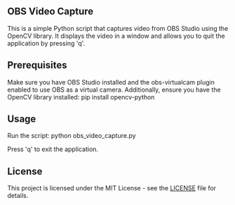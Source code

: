   ## OBS Video Capture
This is a simple Python script that captures video from OBS Studio using the OpenCV library. It displays the video in a window and allows you to quit the application by pressing 'q'.

  ## Prerequisites
Make sure you have OBS Studio installed and the obs-virtualcam plugin enabled to use OBS as a virtual camera. Additionally, ensure you have the OpenCV library installed:
pip install opencv-python

  ## Usage
Run the script:
python obs_video_capture.py

Press 'q' to exit the application.

  ## License
This project is licensed under the MIT License - see the [LICENSE](LICENSE) file for details.
